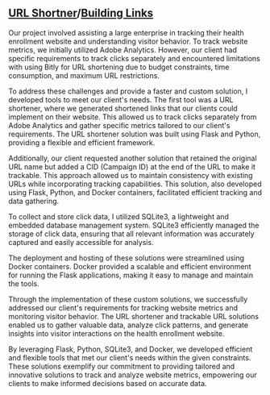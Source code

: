 ## [URL Shortner](https://github.com/Hamzahmed/Work_Projects/tree/main/URL%20Shortner)/[Building Links](https://github.com/Hamzahmed/Work_Projects/tree/main/Building%20Links)
Our project involved assisting a large enterprise in tracking their health enrollment website and understanding visitor behavior. To track website metrics, we initially utilized Adobe Analytics. However, our client had specific requirements to track clicks separately and encountered limitations with using Bitly for URL shortening due to budget constraints, time consumption, and maximum URL restrictions.

To address these challenges and provide a faster and custom solution, I developed tools to meet our client's needs. The first tool was a URL shortener, where we generated shortened links that our clients could implement on their website. This allowed us to track clicks separately from Adobe Analytics and gather specific metrics tailored to our client's requirements. The URL shortener solution was built using Flask and Python, providing a flexible and efficient framework.

Additionally, our client requested another solution that retained the original URL name but added a CID (Campaign ID) at the end of the URL to make it trackable. This approach allowed us to maintain consistency with existing URLs while incorporating tracking capabilities. This solution, also developed using Flask, Python, and Docker containers, facilitated efficient tracking and data gathering.

To collect and store click data, I utilized SQLite3, a lightweight and embedded database management system. SQLite3 efficiently managed the storage of click data, ensuring that all relevant information was accurately captured and easily accessible for analysis.

The deployment and hosting of these solutions were streamlined using Docker containers. Docker provided a scalable and efficient environment for running the Flask applications, making it easy to manage and maintain the tools.

Through the implementation of these custom solutions, we successfully addressed our client's requirements for tracking website metrics and monitoring visitor behavior. The URL shortener and trackable URL solutions enabled us to gather valuable data, analyze click patterns, and generate insights into visitor interactions on the health enrollment website.

By leveraging Flask, Python, SQLite3, and Docker, we developed efficient and flexible tools that met our client's needs within the given constraints. These solutions exemplify our commitment to providing tailored and innovative solutions to track and analyze website metrics, empowering our clients to make informed decisions based on accurate data.

